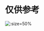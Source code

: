# 仅供参考

![](https://gitcode.net/GaloisField/WORKFLOWS4COMPANY/-/raw/master/resources/pic/logo/仅供参考.jpeg ':size=50%')
